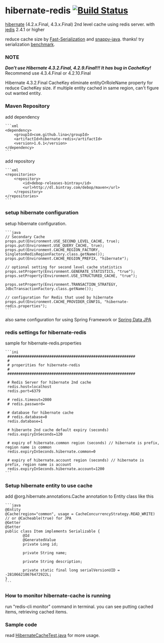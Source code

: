 hibernate-redis  [![Build Status](https://travis-ci.org/debop/hibernate-redis.png)](https://travis-ci.org/debop/hibernate-redis)
===============

[hibernate][1] (4.2.x.Final, 4.3.x.Final) 2nd level cache using redis server.
with [jedis][2]  2.4.1 or higher

reduce cache size by [Fast-Serialization][fst] and [snappy-java][snappy]. thanks!
try serialization [benchmark][benchmark].

### NOTE

***Don't use Hibernate 4.3.2.Final, 4.2.9.Final!!! It has bug in CacheKey!***
Recommend use 4.3.4.Final or 4.2.10.Final

Hibernate 4.3.2.Final CacheKey eliminate entityOrRoleName property for reduce CacheKey size.
if multiple entity cached in same region, can't figure out wanted entity.

### Maven Repository

add dependency

    ```xml
    <dependency>
        <groupId>com.github.lina</groupId>
        <artifactId>hibernate-redis</artifactId>
        <version>1.6.1</version>
    </dependency>
    ```

add repository

    ```xml
    <repositories>
        <repository>
            <id>debop-releases-bintray</id>
            <url>http://dl.bintray.com/debop/maven</url>
        </repository>
    </repositories>
    ```

### setup hibernate configuration

setup hibernate configuration.

    ```java
    // Secondary Cache
    props.put(Environment.USE_SECOND_LEVEL_CACHE, true);
    props.put(Environment.USE_QUERY_CACHE, true);
    props.put(Environment.CACHE_REGION_FACTORY, SingletonRedisRegionFactory.class.getName());
    props.put(Environment.CACHE_REGION_PREFIX, "hibernate");
    
    // optional setting for second level cache statistics
    props.setProperty(Environment.GENERATE_STATISTICS, "true");
    props.setProperty(Environment.USE_STRUCTURED_CACHE, "true");
    
    props.setProperty(Environment.TRANSACTION_STRATEGY, JdbcTransactionFactory.class.getName());
    
    // configuration for Redis that used by hibernate
    props.put(Environment.CACHE_PROVIDER_CONFIG, "hibernate-redis.properties");
    ```

also same configuration for using Spring Framework or [Spring Data JPA][4]

### redis settings for hibernate-redis

sample for hibernate-redis.properties

    ```ini
     ##########################################################
     #
     # properities for hibernate-redis
     #
     ##########################################################
    
     # Redis Server for hibernate 2nd cache
     redis.host=localhost
     redis.port=6379
    
     # redis.timeout=2000
     # redis.password=
    
     # database for hibernate cache
     # redis.database=0
     redis.database=1
    
     # hiberante 2nd cache default expiry (seconds)
     redis.expiryInSeconds=120
    
     # expiry of hibernate.common region (seconds) // hibernate is prefix, region name is common
     redis.expiryInSeconds.hibernate.common=0
    
     # expiry of hibernate.account region (seconds) // hibernate is prefix, region name is account
     redis.expiryInSeconds.hibernate.account=1200
    ```

### Setup hibernate entity to use cache

add @org.hibernate.annotations.Cache annotation to Entity class like this

    ```java
    @Entity
    @Cache(region="common", usage = CacheConcurrencyStrategy.READ_WRITE)  // or @Cacheable(true) for JPA
    @Getter
    @Setter
    public class Item implements Serializable {
            @Id
            @GeneratedValue
            private Long id;
    
            private String name;
    
            private String description;
    
            private static final long serialVersionUID = -281066218676472922L;
    }
    ```

### How to monitor hibernate-cache is running

run "redis-cli monitor" command in terminal. you can see putting cached items, retrieving cached items.

### Sample code

read [HibernateCacheTest.java][3] for more usage.



[1]: http://www.hibernate.org/
[2]: https://github.com/xetorthio/jedis
[3]: https://github.com/debop/hibernate-redis/blob/master/hibernate-redis/src/test/java/org/hibernate/test/cache/HibernateCacheTest.java
[4]: http://projects.spring.io/spring-data-jpa/
[lombok]: http://www.projectlombok.org/
[fst]: https://github.com/RuedigerMoeller/fast-serialization
[snappy]: https://github.com/xerial/snappy-java
[benchmark]: https://github.com/debop/hibernate-redis/blob/master/hibernate-redis/src/test/java/org/hibernate/test/serializer/SerializerTest.java
